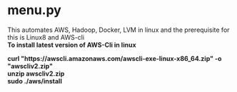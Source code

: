 # menu.py
This automates AWS, Hadoop, Docker, LVM in linux and the prerequisite for this is Linux8 and AWS-cli 
<br />
<b>To install latest version of AWS-Cli in linux<b />
<br />
<p>
curl "https://awscli.amazonaws.com/awscli-exe-linux-x86_64.zip" -o "awscliv2.zip" <br />
unzip awscliv2.zip     <br />
sudo ./aws/install     <br />
<p />

